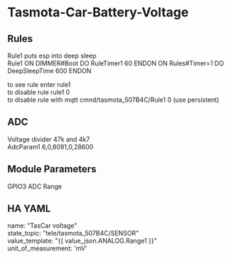 # Tasmota-Car-Battery-Voltage




## Rules
Rule1 puts esp into deep sleep<br>
Rule1 ON DIMMER#Boot DO RuleTimer1 60 ENDON ON Rules#Timer=1 DO DeepSleepTime 600 ENDON<br>

to see rule    enter rule1<br>
to disable rule     rule1 0<br>
to disable rule with mqtt     cmnd/tasmota_507B4C/Rule1 0  (use persistent)<br>

## ADC
Voltage divider 47k and 4k7<br>
AdcParam1 6,0,8091,0,28600<br>



## Module Parameters

GPIO3 ADC Range


## HA YAML
name: "TasCar voltage"<br>
       state_topic: "tele/tasmota_507B4C/SENSOR"<br>
       value_template: "{{ value_json.ANALOG.Range1 }}"<br>
       unit_of_measurement: 'mV'<br>


